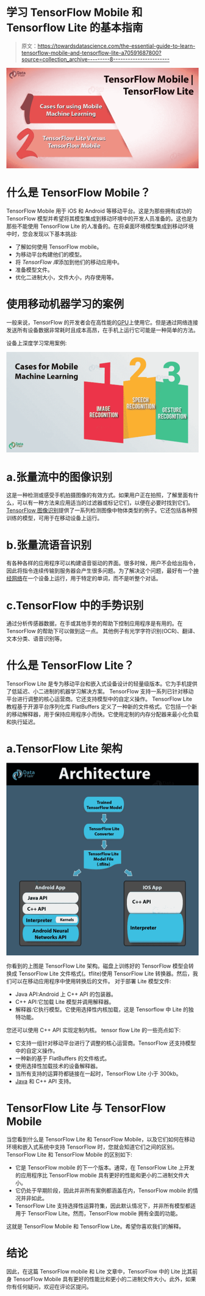 # 学习 TensorFlow Mobile 和 Tensorflow Lite 的基本指南

> 原文：<https://towardsdatascience.com/the-essential-guide-to-learn-tensorflow-mobile-and-tensorflow-lite-a70591687800?source=collection_archive---------8----------------------->

![](img/2c7ccd686e197e332597fdba27fbb06f.png)

# 什么是 TensorFlow Mobile？

TensorFlow Mobile 用于 iOS 和 Android 等移动平台。这是为那些拥有成功的 TensorFlow 模型并希望将其模型集成到移动环境中的开发人员准备的。这也是为那些不能使用 TensorFlow Lite 的人准备的。在将桌面环境模型集成到移动环境中时，您会发现以下基本挑战:

*   了解如何使用 TensorFlow mobile。
*   为移动平台构建他们的模型。
*   将 *TensorFlow 库*添加到他们的移动应用中。
*   准备模型文件。
*   优化二进制大小，文件大小，内存使用等。

# 使用移动机器学习的案例

一般来说，TensorFlow 的开发者会在高性能的[GPU](https://data-flair.training/blogs/tensorflow-performance-optimization/)上使用它。但是通过网络连接发送所有设备数据非常耗时且成本高昂，在手机上运行它可能是一种简单的方法。

设备上深度学习常用案例:

![](img/596d55e22afb623d90d3580e5bac438e.png)

# a.张量流中的图像识别

这是一种检测或感受手机拍摄图像的有效方式。如果用户正在拍照，了解里面有什么，可以有一种方法来应用适当的过滤器或标记它们，以便在必要时找到它们。 [TensorFlow 图像识别](https://data-flair.training/blogs/tensorflow-image-recognition/)提供了一系列检测图像中物体类型的例子。它还包括各种预训练的模型，可用于在移动设备上运行。

# b.张量流语音识别

有各种各样的应用程序可以构建语音驱动的界面。很多时候，用户不会给出指令，因此将指令连续传输到服务器会产生很多问题。为了解决这个问题，最好有一个[神经网络](https://data-flair.training/blogs/neural-network-algorithms/)在一个设备上运行，用于特定的单词，而不是听整个对话。

# c.TensorFlow 中的手势识别

通过分析传感器数据，在手或其他手势的帮助下控制应用程序是有用的。在 TensorFlow 的帮助下可以做到这一点。
其他例子有光学字符识别(OCR)、翻译、文本分类、语音识别等。

# 什么是 TensorFlow Lite？

TensorFlow Lite 是专为移动平台和嵌入式设备设计的轻量级版本。它为手机提供了低延迟、小二进制的机器学习解决方案。
TensorFlow 支持一系列已针对移动平台进行调整的核心运营商。它还支持模型中的自定义操作。
TensorFlow Lite 教程基于开源平台序列化库 FlatBuffers 定义了一种新的文件格式。它包括一个新的移动解释器，用于保持应用程序小而快。它使用定制的内存分配器来最小化负载和执行延迟。

# a.TensorFlow Lite 架构

![](img/b7ba10aef35b00859262efd315edc719.png)

你看到的上图是 TensorFlow Lite 架构。磁盘上训练好的 TensorFlow 模型会转换成 TensorFlow Lite 文件格式(。tflite)使用 TensorFlow Lite 转换器。然后，我们可以在移动应用程序中使用转换后的文件。
对于部署 Lite 模型文件:

*   Java API:Android 上 C++ API 的包装器。
*   C++ API:它加载 Lite 模型并调用解释器。
*   解释器:它执行模型。它使用选择性内核加载，这是 Tensorflow 中 Lite 的独特功能。

您还可以使用 C++ API 实现定制内核。
tensor flow Lite 的一些亮点如下:

*   它支持一组针对移动平台进行了调整的核心运营商。TensorFlow 还支持模型中的自定义操作。
*   一种新的基于 FlatBuffers 的文件格式。
*   使用选择性加载技术的设备解释器。
*   当所有支持的运算符都链接在一起时，TensorFlow Lite 小于 300kb。
*   [Java](https://data-flair.training/blogs/java-tutorial/) 和 C++ API 支持。

# TensorFlow Lite 与 TensorFlow Mobile

当您看到什么是 TensorFlow Lite 和 TensorFlow Mobile，以及它们如何在移动环境和嵌入式系统中支持 TensorFlow 时，您就会知道它们之间的区别。TensorFlow Lite 和 TensorFlow Mobile 的区别如下:

*   它是 TensorFlow mobile 的下一个版本。通常，在 TensorFlow Lite 上开发的应用程序比 TensorFlow mobile 具有更好的性能和更小的二进制文件大小。
*   它仍处于早期阶段，因此并非所有案例都涵盖在内，TensorFlow mobile 的情况并非如此。
*   TensorFlow Lite 支持选择性运算符集，因此默认情况下，并非所有模型都适用于 TensorFlow Lite。然而，TensorFlow mobile 拥有全面的功能。

这就是 TensorFlow Mobile 和 TensorFlow Lite。希望你喜欢我们的解释。

# 结论

因此，在这篇 TensorFlow mobile 和 Lite 文章中，TensorFlow 中的 Lite 比其前身 TensorFlow Mobile 具有更好的性能比和更小的二进制文件大小。此外，如果你有任何疑问，欢迎在评论区提问。